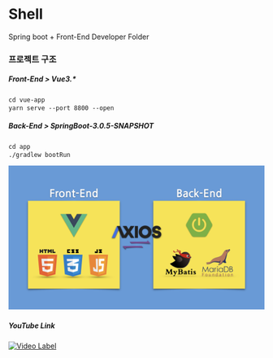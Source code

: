 # Shell

Spring boot + Front-End Developer Folder

### 프로젝트 구조

##### Front-End > Vue3.\*

```
cd vue-app
yarn serve --port 8800 --open
```

##### Back-End > SpringBoot-3.0.5-SNAPSHOT

```
cd app
./gradlew bootRun
```

<img src="./project_tree.png" width="1000"></img>

##### YouTube Link

[![Video Label](http://img.youtube.com/vi/povDCmh3BfM/0.jpg)](https://youtu.be/povDCmh3BfM)

